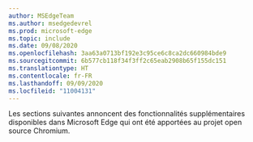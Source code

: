 ```yaml
---
author: MSEdgeTeam
ms.author: msedgedevrel
ms.prod: microsoft-edge
ms.topic: include
ms.date: 09/08/2020
ms.openlocfilehash: 3aa63a0713bf192e3c95ce6c8ca2dc660984bde9
ms.sourcegitcommit: 6b577cb118f34f3ff2c65eab2908b65f155dc151
ms.translationtype: HT
ms.contentlocale: fr-FR
ms.lasthandoff: 09/09/2020
ms.locfileid: "11004131"
---
```

Les sections suivantes annoncent des fonctionnalités supplémentaires disponibles dans Microsoft Edge qui ont été apportées au projet open source Chromium.  
